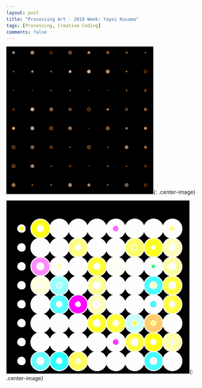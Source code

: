 ```yaml
---
layout: post
title: "Processing Art - 2018 Week: Yayoi Kusama"
tags: [Processing, Creative Coding]
comments: false
---
```


![Center example image](https://raw.githubusercontent.com/cyrus-education/cyrus-education.github.io/master/images/1.gif "Center"){: .center-image}


![Center example image](https://raw.githubusercontent.com/cyrus-education/cyrus-education.github.io/master/images/2.gif "Center"){: .center-image}
